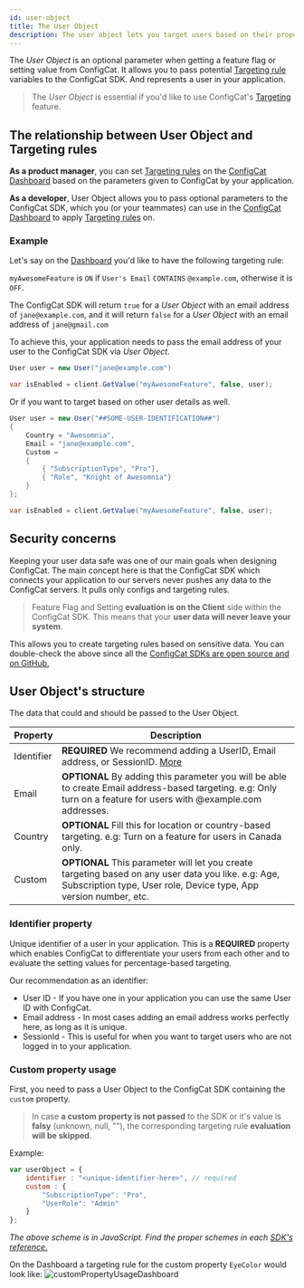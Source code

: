 ```yaml
---
id: user-object
title: The User Object
description: The user object lets you target users based on their properties with different features. The user object is essential for beta and A/B testing.
---
```


The *User Object* is an optional parameter when getting a feature flag or setting value from ConfigCat. 
It allows you to pass potential [Targeting rule](advanced/targeting.md) variables to the ConfigCat SDK.
And represents a user in your application. 

>The *User Object* is essential if you'd like to use ConfigCat's [Targeting](advanced/targeting.md) feature.

## The relationship between User Object and Targeting rules

**As a product manager**, you can set [Targeting rules](advanced/targeting.md) on the <a href="https://app.configcat.com" target="_blank">ConfigCat Dashboard</a> based on the parameters given to ConfigCat by your application.

**As a developer**, User Object allows you to pass optional parameters to the ConfigCat SDK, which you (or your teammates) can use in the <a href="https://app.configcat.com" target="_blank">ConfigCat Dashboard</a> to apply [Targeting rules](advanced/targeting.md) on.

### Example
Let's say on the <a href="https://app.configcat.com" target="_blank">Dashboard</a> you'd like to have the following targeting rule:

`myAwesomeFeature` is `ON` if `User's Email` `CONTAINS` `@example.com`, otherwise it is `OFF`.

The ConfigCat SDK will return `true` for a *User Object* with an email address of `jane@example.com`, and it will return `false` for a *User Object* with an email address of `jane@gmail.com`

To achieve this, your application needs to pass the email address of your user to the ConfigCat SDK via *User Object*.
```csharp
User user = new User("jane@example.com")

var isEnabled = client.GetValue("myAwesomeFeature", false, user);
```
Or if you want to target based on other user details as well.
```csharp
User user = new User("##SOME-USER-IDENTIFICATION##")
{
    Country = "Awesomnia",
    Email = "jane@example.com",
    Custom =
    {
        { "SubscriptionType", "Pro"},
        { "Role", "Knight of Awesomnia"}
    }
};

var isEnabled = client.GetValue("myAwesomeFeature", false, user);

```

## Security concerns
Keeping your user data safe was one of our main goals when designing ConfigCat. The main concept here is that the ConfigCat SDK which connects your application to our servers never pushes any data to the ConfigCat servers. It pulls only configs and targeting rules.

>Feature Flag and Setting **evaluation is on the Client** side within the ConfigCat SDK. This means that your **user data will never leave your system**. 

This allows you to create targeting rules based on sensitive data.
You can double-check the above since all the <a href="https://github.com/configcat" target="_blank">ConfigCat SDKs are open source and on GitHub.</a>

## User Object's structure

The data that could and should be passed to the User Object.

Property|Description
---|---
Identifier|**REQUIRED** We recommend adding a UserID, Email address, or SessionID. [More](advanced/user-object.md#identifier-property)
Email|**OPTIONAL** By adding this parameter you will be able to create Email address-based targeting. e.g:  Only turn on a feature for users with @example.com addresses.
Country|**OPTIONAL** Fill this for location or country-based targeting. e.g: Turn on a feature for users in Canada only.
Custom|**OPTIONAL** This parameter will let you create targeting based on any user data you like. e.g: Age, Subscription type, User role, Device type, App version number, etc.

### Identifier property
Unique identifier of a user in your application. This is a **REQUIRED** property which enables ConfigCat to differentiate your users from each other and to evaluate the setting values for percentage-based targeting.

Our recommendation as an identifier:
- User ID - If you have one in your application you can use the same User ID with ConfigCat.
- Email address - In most cases adding an email address works perfectly here, as long as it is unique.
- SessionId - This is useful for when you want to target users who are not logged in to your application.

### Custom property usage
First, you need to pass a User Object to the ConfigCat SDK containing the `custom` property.

> In case **a custom property is not passed** to the SDK or it's value is **falsy** (unknown, null, ""), the corresponding targeting rule **evaluation will be skipped**.

Example:
``` javascript
var userObject = {
    identifier : "<unique-identifier-here>", // required
    custom : {
        "SubscriptionType": "Pro",
        "UserRole": "Admin"
    }
};
```
*The above scheme is in JavaScript. Find the proper schemes in each [SDK's reference.](sdk-reference/overview.md)*

On the Dashboard a targeting rule for the custom property `EyeColor` would look like:
<img src="/docs/assets/custom-property-ui.png" className="zoomable" alt="customPropertyUsageDashboard" />

